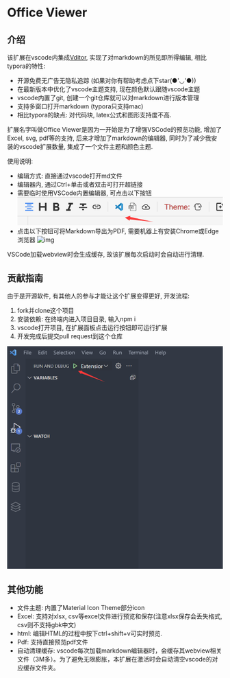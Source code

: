 # Office Viewer

## 介绍

该扩展在vscode内集成[Vditor](https://github.com/Vanessa219/vditor), 实现了对markdown的所见即所得编辑, 相比typora的特性:

- 开源免费无广告无隐私追踪 (如果对你有帮助考虑点下star(●'◡'●))
- 在最新版本中优化了vscode主题支持, 现在颜色默认跟随vscode主题
- vscode内置了git, 创建一个git仓库就可以对markdown进行版本管理
- 支持多窗口打开markdown (typora只支持mac)
- 相比typora的缺点: 对代码块, latex公式和图形支持度不高.

扩展名字叫做Office Viewer是因为一开始是为了增强VSCode的预览功能, 增加了Excel, svg, pdf等的支持, 后来才增加了markdown的编辑器, 同时为了减少我安装的vscode扩展数量, 集成了一个文件主题和颜色主题.

使用说明:

- 编辑方式: 直接通过vscode打开md文件
- 编辑器内, 通过Ctrl+单击或者双击可打开超链接
- 需要临时使用VSCode内置编辑器, 可点击以下按钮
  ![img](image/README-CN/1640579182342.png)
- 点击以下按钮可将Markdown导出为PDF, 需要机器上有安装Chrome或Edge浏览器
  ![img](image/README-CN/1640579380584.png)

VSCode加载webview时会生成缓存, 故该扩展每次启动时会自动进行清理.

## 贡献指南

由于是开源软件,  有其他人的参与才能让这个扩展变得更好, 开发流程:

1. fork并clone这个项目
2. 安装依赖: 在终端内进入项目目录, 输入npm i
3. vscode打开项目, 在扩展面板点击运行按钮即可运行扩展
4. 开发完成后提交pull request到这个仓库

![1663224731812](image/README-CN/1663224731812.png)

## 其他功能

- 文件主题: 内置了Material Icon Theme部分icon
- Excel: 支持对xlsx, csv等excel文件进行预览和保存(注意xlsx保存会丢失格式, csv则不支持gbk中文)
- html: 编辑HTML的过程中按下ctrl+shift+v可实时预览.
- Pdf: 支持直接预览pdf文件
- 自动清理缓存: vscode每次加载markdown编辑器时，会缓存其webview相关文件（3M多）。为了避免无限膨胀，本扩展在激活时会自动清空vscode的对应缓存文件夹。
